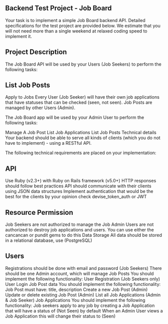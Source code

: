 ## Backend Test Project - Job Board
Your task is to implement a simple Job Board backend API. Detailed specifications for the test project are provided below. We estimate that you will not need more than a single weekend at relaxed coding speed to implement it.

## Project Description
The Job Board API will be used by your Users (Job Seekers) to perform the following tasks:

## List Job Posts
Apply to Jobs
Every User (Job Seeker) will have their own job applications that have statuses that can be checked (seen, not seen). Job Posts are managed by other Users (Admin).

The Job Board app will be used by your Admin User to perform the following tasks:

Manage A Job Post
List Job Applications
List Job Posts
Technical details
Your backend should be able to serve all kinds of clients (which you do not have to implement) - using a RESTful API.

The following technical requirements are placed on your implementation:

## API
Use Ruby (v2.3+) with Ruby on Rails framework (v5.0+)
HTTP responses should follow best practices
API should communicate with their clients using JSON data structures
Implement authentication that would be the best for the clients by your opinion check devise_token_auth or JWT
## Resource Permission
Job Seekers are not authorized to manage the Job
Admin Users are not authorized to destroy job applications and users.
You can use either the cancancan or pundit gems to do this
Data Storage
All data should be stored in a relational database, use (PostgreSQL)
## Users
Registrations should be done with email and password (Job Seekers)
There should be one Admin account, which will manage Job Posts
You should implement the following functionality:
User Registration (Job Seekers only)
User Login
Job Post data
You should implement the following functionality:
Job Post must have: title, description
Create a new Job Post (Admin)
Update or delete existing Job Post (Admin)
List all Job Applications (Admin & Job Seeker)
Job Applications
You should implement the following functionality:
Job seekers apply to any job by creating a Job Application that will have a status of (Not Seen) by default
When an Admin User views a Job Application this will change their status to (Seen)
